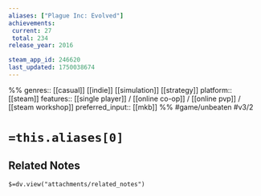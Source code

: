 ```yaml
---
aliases: ["Plague Inc: Evolved"]
achievements:
 current: 27
 total: 234
release_year: 2016

steam_app_id: 246620
last_updated: 1750038674
---
```

%%
genres:: [[casual]] [[indie]] [[simulation]] [[strategy]]
platform:: [[steam]]
features:: [[single player]] / [[online co-op]] / [[online pvp]] / [[steam workshop]]
preferred_input:: [[mkb]]
%%
#game/unbeaten
#v3/2

# `=this.aliases[0]`
## Related Notes
`$=dv.view("attachments/related_notes")`